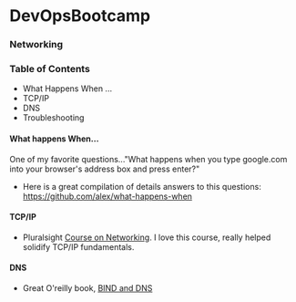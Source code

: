 # DevOpsBootcamp

### Networking

### Table of Contents
- What Happens When ...
- TCP/IP
- DNS
- Troubleshooting

#### What happens When...

One of my favorite questions..."What happens when you type google.com into your browser's address box and press enter?"

- Here is a great compilation of details answers to this questions:
https://github.com/alex/what-happens-when

#### TCP/IP

- Pluralsight [Course on Networking](https://app.pluralsight.com/library/courses/networking-cisco-ccna-200-125-100-105/table-of-contents).  I love this course, really helped solidify TCP/IP fundamentals.

#### DNS

- Great O'reilly book, [BIND and DNS](http://shop.oreilly.com/product/9780596100575.do)
